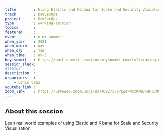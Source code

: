 ```yaml
---
title        : Using Elastic and Kibana for Scale and Security Visualisation
track        : DevSecOps
project      : DevSecOps
type         : working-session
topics       :
featured     :
event        : mini-summit
when_year    : 2021
when_month   : Nov
when_day     : Tue
when_time    : WS-5
hey_summit   : https://post-summit-sessions.heysummit.com/talks/using-elastic-and-kibana-for-scale-and-security-visualisation/
session_slack:
#status      : 
description  :
organizers   :
    - Dinis Cruz        
youtube_link : 
zoom_link    : https://us06web.zoom.us/j/83746827376?pwd=WStKNWJldHpJMmZyUlVFcDMveERRQT09
---
```


## About this session
Lean real world examples of using Elastic and Kibana for Scale and Security Visualisation
